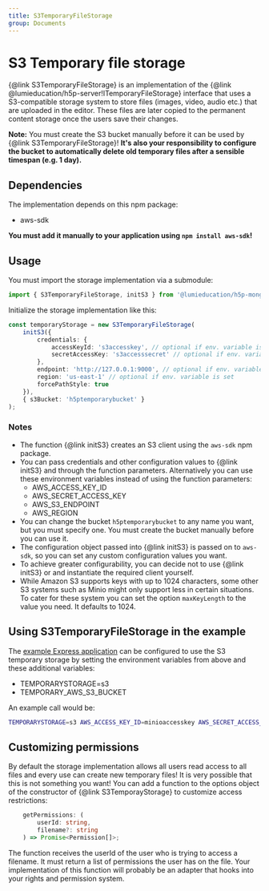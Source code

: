 ```yaml
---
title: S3TemporaryFileStorage
group: Documents
---
```


# S3 Temporary file storage

{@link S3TemporaryFileStorage} is an implementation of the {@link
@lumieducation/h5p-server!ITemporaryFileStorage} interface that uses a
S3-compatible storage system to store files (images, video, audio etc.) that are
uploaded in the editor. These files are later copied to the permanent content
storage once the users save their changes.

**Note:** You must create the S3 bucket manually before it can be used by {@link
S3TemporaryFileStorage}! **It's also your responsibility to configure the bucket
to automatically delete old temporary files after a sensible timespan (e.g. 1
day).**

## Dependencies

The implementation depends on this npm package:

* aws-sdk

**You must add it manually to your application using `npm install aws-sdk`!**

## Usage

You must import the storage implementation via a submodule:

```typescript
import { S3TemporaryFileStorage, initS3 } from '@lumieducation/h5p-mongos3';
```

Initialize the storage implementation like this:

```typescript
const temporaryStorage = new S3TemporaryFileStorage(
    initS3({
        credentials: {
            accessKeyId: 's3accesskey', // optional if env. variable is set
            secretAccessKey: 's3accesssecret' // optional if env. variable is set
        },
        endpoint: 'http://127.0.0.1:9000', // optional if env. variable is set
        region: 'us-east-1' // optional if env. variable is set
        forcePathStyle: true
    }),
    { s3Bucket: 'h5ptemporarybucket' }
);
```

### Notes

* The function {@link initS3} creates an S3 client using the `aws-sdk` npm
  package.
* You can pass credentials and other configuration values to {@link initS3} and
  through the function parameters. Alternatively you can use these environment
  variables instead of using the function parameters:
  * AWS_ACCESS_KEY_ID
  * AWS_SECRET_ACCESS_KEY
  * AWS_S3_ENDPOINT
  * AWS_REGION
* You can change the bucket `h5ptemporarybucket` to any name you want, but you
  must specify one. You must create the bucket manually before you can use it.
* The configuration object passed into {@link initS3} is passed on to `aws-sdk`, so
  you can set any custom configuration values you want.
* To achieve greater configurability, you can decide not to use {@link initS3}
  or and instantiate the required client yourself.
* While Amazon S3 supports keys with up to 1024 characters, some other S3
  systems such as Minio might only support less in certain situations. To cater
  for these system you can set the option `maxKeyLength` to the value you need.
  It defaults to 1024.

## Using S3TemporaryFileStorage in the example

The [example Express application](https://github.com/Lumieducation/H5P-Nodejs-library/blob/release/packages/h5p-examples/src/express.ts) can be
configured to use the S3 temporary storage by setting the environment variables
from above and these additional variables:

* TEMPORARYSTORAGE=s3
* TEMPORARY_AWS_S3_BUCKET

An example call would be:

```bash
TEMPORARYSTORAGE=s3 AWS_ACCESS_KEY_ID=minioaccesskey AWS_SECRET_ACCESS_KEY=miniosecret AWS_S3_ENDPOINT="http://127.0.0.1:9000" TEMPORARY_AWS_S3_BUCKET=h5ptemporarybucket npm start
```

## Customizing permissions

By default the storage implementation allows all users read access to all files
and every use can create new temporary files! It is very possible that this is
not something you want! You can add a function to the options object of the
constructor of {@link S3TemporayStorage} to customize access restrictions:

```typescript
    getPermissions: (
        userId: string,
        filename?: string
    ) => Promise<Permission[]>;
```

The function receives the userId of the user who is trying to access a filename.
It must return a list of permissions the user has on the file. Your
implementation of this function will probably be an adapter that hooks into your
rights and permission system.
